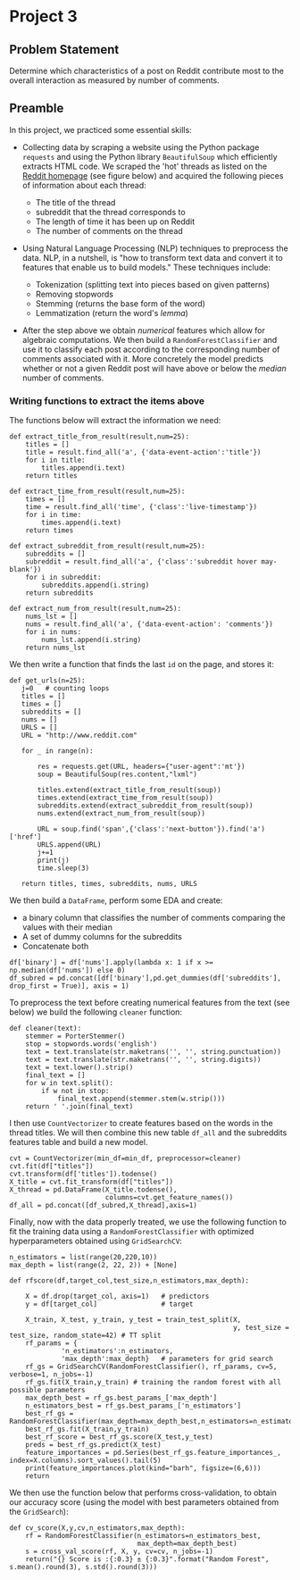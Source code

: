 # Project 3

## Problem Statement

Determine which characteristics of a post on Reddit contribute most to the overall interaction as measured by number of comments.


## Preamble

In this project, we practiced some essential skills:

- Collecting data by scraping a website using the Python package `requests` and using the Python library `BeautifulSoup` which efficiently extracts HTML code. We scraped the 'hot' threads as listed on the [Reddit homepage](https://www.reddit.com/) (see figure below) and acquired the following pieces of information about each thread:

   - The title of the thread
   - subreddit that the thread corresponds to
   - The length of time it has been up on Reddit
   - The number of comments on the thread
   
- Using Natural Language Processing (NLP) techniques to preprocess the data. NLP, in a nutshell, is "how to transform text data and convert it to features that enable us to build models." These techniques include:

   - Tokenization (splitting text into pieces based on given patterns)
   - Removing stopwords 
   - Stemming (returns the base form of the word)
   - Lemmatization (return the word's *lemma*)
   
- After the step above we obtain *numerical* features which allow for algebraic computations. We then build a `RandomForestClassifier` and use it to classify each post according to the corresponding number of comments associated with it. More concretely the model predicts whether or not a given Reddit post will have above or below the _median_ number of comments.
    
### Writing functions to extract the items above

The functions below will extract the information we need:

```
def extract_title_from_result(result,num=25):
    titles = []
    title = result.find_all('a', {'data-event-action':'title'})
    for i in title:
        titles.append(i.text)
    return titles

def extract_time_from_result(result,num=25):
    times = []
    time = result.find_all('time', {'class':'live-timestamp'})
    for i in time:
        times.append(i.text)
    return times

def extract_subreddit_from_result(result,num=25):
    subreddits = []
    subreddit = result.find_all('a', {'class':'subreddit hover may-blank'})
    for i in subreddit:
        subreddits.append(i.string)
    return subreddits

def extract_num_from_result(result,num=25):
    nums_lst = []
    nums = result.find_all('a', {'data-event-action': 'comments'})
    for i in nums:
        nums_lst.append(i.string)
    return nums_lst
```

 We then write a function that finds the last `id` on the page, and stores it:
 
 ```
def get_urls(n=25):
    j=0   # counting loops
    titles = []
    times = []
    subreddits = []
    nums = []
    URLS = []
    URL = "http://www.reddit.com"
    
    for _ in range(n):
        
        res = requests.get(URL, headers={"user-agent":'mt'})
        soup = BeautifulSoup(res.content,"lxml")
        
        titles.extend(extract_title_from_result(soup))
        times.extend(extract_time_from_result(soup))
        subreddits.extend(extract_subreddit_from_result(soup))
        nums.extend(extract_num_from_result(soup))         

        URL = soup.find('span',{'class':'next-button'}).find('a')['href']
        URLS.append(URL)
        j+=1
        print(j)
        time.sleep(3)
        
    return titles, times, subreddits, nums, URLS
 ```

We then build a `DataFrame`, perform some EDA and create:

- a binary column that classifies the number of comments
comparing the values with their median
- A set of dummy columns for the subreddits
- Concatenate both

```
df['binary'] = df['nums'].apply(lambda x: 1 if x >= np.median(df['nums']) else 0)
df_subred = pd.concat([df['binary'],pd.get_dummies(df['subreddits'], drop_first = True)], axis = 1)
```

To preprocess the text before creating numerical features from the text (see below) we build the following `cleaner` function:

```
def cleaner(text):
    stemmer = PorterStemmer()                                          
    stop = stopwords.words('english')    
    text = text.translate(str.maketrans('', '', string.punctuation))   
    text = text.translate(str.maketrans('', '', string.digits))        
    text = text.lower().strip() 
    final_text = []
    for w in text.split():
        if w not in stop:
            final_text.append(stemmer.stem(w.strip()))
    return ' '.join(final_text)
```

I then use `CountVectorizer` to create features based on the words in the thread titles. We will then combine this new table `df_all` and the subreddits features table and build a new model.

```
cvt = CountVectorizer(min_df=min_df, preprocessor=cleaner)
cvt.fit(df["titles"])
cvt.transform(df['titles']).todense()
X_title = cvt.fit_transform(df["titles"])
X_thread = pd.DataFrame(X_title.todense(), 
                        columns=cvt.get_feature_names())
df_all = pd.concat([df_subred,X_thread],axis=1)                     
```

Finally, now with the data properly treated, we use the following function to fit the training data using a `RandomForestClassifier` with optimized hyperparameters obtained using `GridSearchCV`:

```
n_estimators = list(range(20,220,10))
max_depth = list(range(2, 22, 2)) + [None]

def rfscore(df,target_col,test_size,n_estimators,max_depth):
    
    X = df.drop(target_col, axis=1)   # predictors
    y = df[target_col]                # target
    
    X_train, X_test, y_train, y_test = train_test_split(X, 
                                                        y, test_size = test_size, random_state=42) # TT split
    rf_params = {
             'n_estimators':n_estimators,
             'max_depth':max_depth}   # parameters for grid search
    rf_gs = GridSearchCV(RandomForestClassifier(), rf_params, cv=5, verbose=1, n_jobs=-1)
    rf_gs.fit(X_train,y_train) # training the random forest with all possible parameters
    max_depth_best = rf_gs.best_params_['max_depth']      
    n_estimators_best = rf_gs.best_params_['n_estimators'] 
    best_rf_gs = RandomForestClassifier(max_depth=max_depth_best,n_estimators=n_estimators_best) 
    best_rf_gs.fit(X_train,y_train)  
    best_rf_score = best_rf_gs.score(X_test,y_test) 
    preds = best_rf_gs.predict(X_test)
    feature_importances = pd.Series(best_rf_gs.feature_importances_, index=X.columns).sort_values().tail(5)
    print(feature_importances.plot(kind="barh", figsize=(6,6)))
    return 
```
We then use the function below that performs cross-validation, to obtain our accuracy score (using the model with best parameters obtained from the `GridSearch`):

```
def cv_score(X,y,cv,n_estimators,max_depth):
    rf = RandomForestClassifier(n_estimators=n_estimators_best,
                                max_depth=max_depth_best)
    s = cross_val_score(rf, X, y, cv=cv, n_jobs=-1)
    return("{} Score is :{:0.3} ± {:0.3}".format("Random Forest", s.mean().round(3), s.std().round(3)))
```






